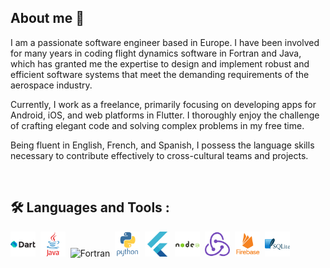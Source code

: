 ## About me 👋

I am a passionate software engineer based in Europe. I have been involved for many years in coding flight dynamics software in Fortran and Java, which has granted me the expertise to design and implement robust and efficient software systems that meet the demanding requirements of the aerospace industry.

Currently, I work as a freelance, primarily focusing on developing apps for Android, iOS, and web platforms in Flutter. I thoroughly enjoy the challenge of crafting elegant code and solving complex problems in my free time. 

Being fluent in English, French, and Spanish, I possess the language skills necessary to contribute effectively to cross-cultural teams and projects.

<img src="https://komarev.com/ghpvc/?username=kaminoan-dev&style=flat-square&color=blue" alt=""/>

## :hammer_and_wrench: Languages and Tools :
<div>
  <img src="https://github.com/devicons/devicon/blob/master/icons/dart/dart-original-wordmark.svg" title="Dart" alt="Dart" width="40" height="40"/>&nbsp;
  <img src="https://github.com/devicons/devicon/blob/master/icons/java/java-original-wordmark.svg" title="Java" alt="Java" width="40" height="40"/>&nbsp;
  <img src="https://upload.wikimedia.org/wikipedia/commons/thumb/b/b8/Fortran_logo.svg/480px-Fortran_logo.svg.png" title="Fortran" alt="Fortran" width="40" height="40"/>&nbsp;
  <img src="https://github.com/devicons/devicon/blob/master/icons/python/python-original-wordmark.svg" title="Python" alt="Python" width="40" height="40"/>&nbsp;
  <img src="https://github.com/devicons/devicon/blob/master/icons/flutter/flutter-original.svg" title="Flutter" alt="Flutter" width="40" height="40"/>&nbsp;
  <img src="https://github.com/devicons/devicon/blob/master/icons/nodejs/nodejs-original-wordmark.svg" title="NodeJS" alt="NodeJS" width="40" height="40"/>&nbsp;
  <img src="https://github.com/devicons/devicon/blob/master/icons/redux/redux-original.svg" title="Redux" alt="Redux " width="40" height="40"/>&nbsp;
  <img src="https://github.com/devicons/devicon/blob/master/icons/firebase/firebase-plain-wordmark.svg" title="Firebase" alt="Firebase" width="40" height="40"/>&nbsp;
  <img src="https://github.com/devicons/devicon/blob/master/icons/sqlite/sqlite-original-wordmark.svg" title="SQLite"  alt="SQLite" width="40" height="40"/>&nbsp;
</div>
